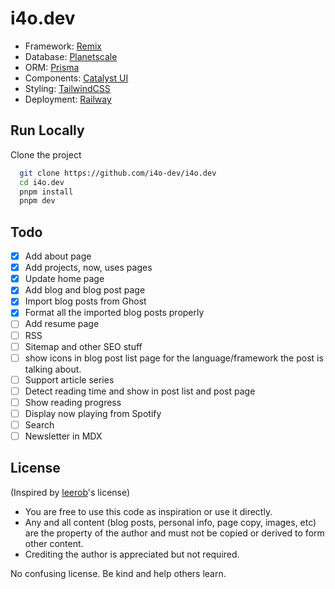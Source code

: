 # i4o.dev

-   Framework: [Remix](https://remix.run/)
-   Database: [Planetscale](https://planetscale.com/)
-   ORM: [Prisma](https://prisma.io/)
-   Components: [Catalyst UI](https://catalyst.i4o.dev/)
-   Styling: [TailwindCSS](https://tailwindcss.com/)
-   Deployment: [Railway](https://railway.app/)

## Run Locally

Clone the project

```bash
  git clone https://github.com/i4o-dev/i4o.dev
  cd i4o.dev
  pnpm install
  pnpm dev
```

## Todo

-   [x] Add about page
-   [x] Add projects, now, uses pages
-   [x] Update home page
-   [x] Add blog and blog post page
-   [x] Import blog posts from Ghost
-   [x] Format all the imported blog posts properly
-   [ ] Add resume page
-   [ ] RSS
-   [ ] Sitemap and other SEO stuff
-   [ ] show icons in blog post list page for the language/framework the post is talking about.
-   [ ] Support article series
-   [ ] Detect reading time and show in post list and post page
-   [ ] Show reading progress
-   [ ] Display now playing from Spotify
-   [ ] Search
-   [ ] Newsletter in MDX

## License

(Inspired by [leerob](https://github.com/leerob/leerob.io/blob/main/LICENSE.txt)'s license)

-   You are free to use this code as inspiration or use it directly.
-   Any and all content (blog posts, personal info, page copy, images, etc) are the property of the author and must not be copied or derived to form other content.
-   Crediting the author is appreciated but not required.

No confusing license. Be kind and help others learn.
